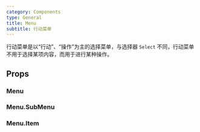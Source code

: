 ```yaml
---
category: Components
type: General
title: Menu
subtitle: 行动菜单
---
```


行动菜单是以“行动”、“操作”为主的选择菜单，与选择器 `Select` 不同，行动菜单不用于选择某项内容，而用于进行某种操作。

## Props

### Menu

### Menu.SubMenu

### Menu.Item
